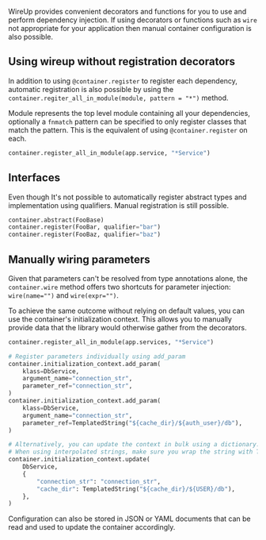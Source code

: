 WireUp provides convenient decorators and functions for you to use and perform dependency injection.
If using decorators or functions such as `wire` not appropriate for your application then manual container
configuration is also possible.

## Using wireup without registration decorators

In addition to using `@container.register` to register each dependency, automatic registration is also possible by
using the `container.regiter_all_in_module(module, pattern = "*")` method.

Module represents the top level module containing all your dependencies, optionally a `fnmatch` pattern can be specified
to only register classes that match the pattern. This is the equivalent of using `@container.register`
on each.

```python
container.register_all_in_module(app.service, "*Service")
```

## Interfaces

Even though It's not possible to automatically register abstract types and implementation using qualifiers. 
Manual registration is still possible.

```python
container.abstract(FooBase)
container.register(FooBar, qualifier="bar")
container.register(FooBaz, qualifier="baz")
```

## Manually wiring parameters

Given that parameters can't be resolved from type annotations alone, the `container.wire` method offers two shortcuts 
for parameter injection: `wire(name="")` and `wire(expr="")`.

To achieve the same outcome without relying on default values, you can use the container's 
initialization context. This allows you to manually provide data that the library would 
otherwise gather from the decorators.

```python
container.register_all_in_module(app.services, "*Service")

# Register parameters individually using add_param
container.initialization_context.add_param(
    klass=DbService,
    argument_name="connection_str",
    parameter_ref="connection_str",
)
container.initialization_context.add_param(
    klass=DbService,
    argument_name="connection_str",
    parameter_ref=TemplatedString("${cache_dir}/${auth_user}/db"),
)

# Alternatively, you can update the context in bulk using a dictionary.
# When using interpolated strings, make sure you wrap the string with TemplatedString.
container.initialization_context.update(
    DbService,
    {
        "connection_str": "connection_str",
        "cache_dir": TemplatedString("${cache_dir}/${USER}/db"),
    },
)
```

Configuration can also be stored in JSON or YAML documents that can be read and used to update the container accordingly.
